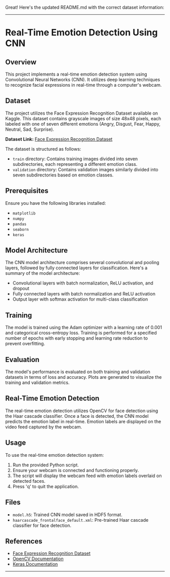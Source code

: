 Great! Here's the updated README.md with the correct dataset information:

---

# Real-Time Emotion Detection Using CNN

## Overview
This project implements a real-time emotion detection system using Convolutional Neural Networks (CNN). It utilizes deep learning techniques to recognize facial expressions in real-time through a computer's webcam.

## Dataset
The project utilizes the Face Expression Recognition Dataset available on Kaggle. This dataset contains grayscale images of size 48x48 pixels, each labeled with one of seven different emotions (Angry, Disgust, Fear, Happy, Neutral, Sad, Surprise).

**Dataset Link:** [Face Expression Recognition Dataset](https://www.kaggle.com/datasets/jonathanoheix/face-expression-recognition-dataset)

The dataset is structured as follows:
- `train` directory: Contains training images divided into seven subdirectories, each representing a different emotion class.
- `validation` directory: Contains validation images similarly divided into seven subdirectories based on emotion classes.

## Prerequisites
Ensure you have the following libraries installed:
- `matplotlib`
- `numpy`
- `pandas`
- `seaborn`
- `keras`

## Model Architecture
The CNN model architecture comprises several convolutional and pooling layers, followed by fully connected layers for classification. Here's a summary of the model architecture:
- Convolutional layers with batch normalization, ReLU activation, and dropout
- Fully connected layers with batch normalization and ReLU activation
- Output layer with softmax activation for multi-class classification

## Training
The model is trained using the Adam optimizer with a learning rate of 0.001 and categorical cross-entropy loss. Training is performed for a specified number of epochs with early stopping and learning rate reduction to prevent overfitting.

## Evaluation
The model's performance is evaluated on both training and validation datasets in terms of loss and accuracy. Plots are generated to visualize the training and validation metrics.

## Real-Time Emotion Detection
The real-time emotion detection utilizes OpenCV for face detection using the Haar cascade classifier. Once a face is detected, the CNN model predicts the emotion label in real-time. Emotion labels are displayed on the video feed captured by the webcam.

## Usage
To use the real-time emotion detection system:
1. Run the provided Python script.
2. Ensure your webcam is connected and functioning properly.
3. The script will display the webcam feed with emotion labels overlaid on detected faces.
4. Press 'q' to quit the application.

## Files
- `model.h5`: Trained CNN model saved in HDF5 format.
- `haarcascade_frontalface_default.xml`: Pre-trained Haar cascade classifier for face detection.

## References
- [Face Expression Recognition Dataset](https://www.kaggle.com/datasets/jonathanoheix/face-expression-recognition-dataset)
- [OpenCV Documentation](https://opencv.org/)
- [Keras Documentation](https://keras.io/)

---
